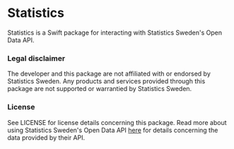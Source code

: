 # Statistics

Statistics is a Swift package for interacting with Statistics Sweden's Open Data API.

### Legal disclaimer

The developer and this package are not affiliated with or endorsed by Statistics Sweden. Any products and services provided through this package are not supported or warrantied by Statistics Sweden.

### License

See LICENSE for license details concerning this package. Read more about using Statistics Sweden's Open Data API [here](https://www.scb.se/vara-tjanster/oppna-data/) for details concerning the data provided by their API.
